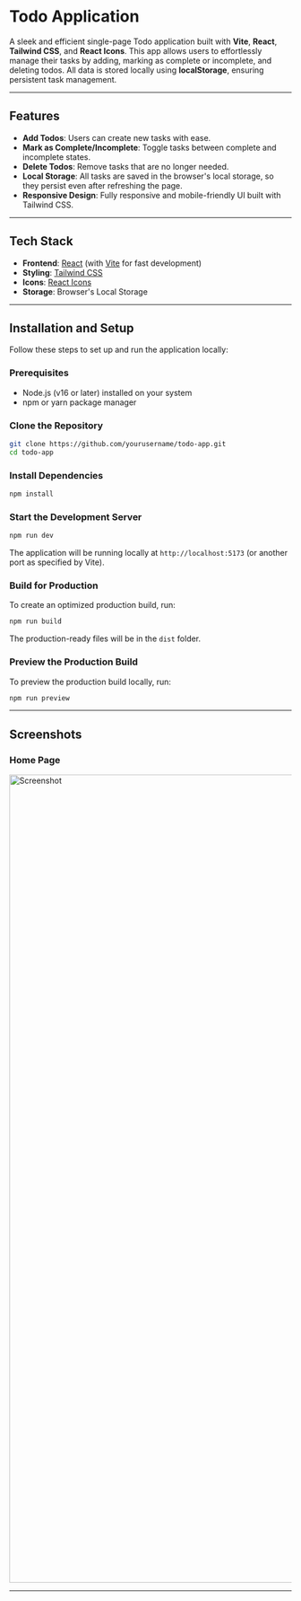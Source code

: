# Todo Application

A sleek and efficient single-page Todo application built with **Vite**, **React**, **Tailwind CSS**, and **React Icons**. This app allows users to effortlessly manage their tasks by adding, marking as complete or incomplete, and deleting todos. All data is stored locally using **localStorage**, ensuring persistent task management.

---

## Features

- **Add Todos**: Users can create new tasks with ease.
- **Mark as Complete/Incomplete**: Toggle tasks between complete and incomplete states.
- **Delete Todos**: Remove tasks that are no longer needed.
- **Local Storage**: All tasks are saved in the browser's local storage, so they persist even after refreshing the page.
- **Responsive Design**: Fully responsive and mobile-friendly UI built with Tailwind CSS.

---

## Tech Stack

- **Frontend**: [React](https://reactjs.org/) (with [Vite](https://vitejs.dev/) for fast development)
- **Styling**: [Tailwind CSS](https://tailwindcss.com/)
- **Icons**: [React Icons](https://react-icons.github.io/react-icons/)
- **Storage**: Browser's Local Storage

---

## Installation and Setup

Follow these steps to set up and run the application locally:

### Prerequisites

- Node.js (v16 or later) installed on your system
- npm or yarn package manager

### Clone the Repository

```bash
git clone https://github.com/yourusername/todo-app.git
cd todo-app
```

### Install Dependencies

```bash
npm install
```

### Start the Development Server

```bash
npm run dev
```

The application will be running locally at `http://localhost:5173` (or another port as specified by Vite).

### Build for Production

To create an optimized production build, run:

```bash
npm run build
```

The production-ready files will be in the `dist` folder.

### Preview the Production Build

To preview the production build locally, run:

```bash
npm run preview
```

---

## Screenshots

### Home Page
<img width="1440" alt="Screenshot" src="https://github.com/user-attachments/assets/615019e5-6e4f-43da-a5c1-7165dcfb3d96" />

---
